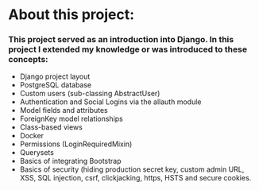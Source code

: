 # About this project:
### This project served as an introduction into Django. In this project I extended my knowledge or was introduced to these concepts:

* Django project layout
* PostgreSQL database
* Custom users (sub-classing AbstractUser)
* Authentication and Social Logins via the allauth module
* Model fields and attributes
* ForeignKey model relationships
* Class-based views
* Docker
* Permissions (LoginRequiredMixin)
* Querysets
* Basics of integrating Bootstrap
* Basics of security (hiding production secret key, custom admin URL, XSS, SQL injection, csrf, clickjacking, https, HSTS and secure cookies.
